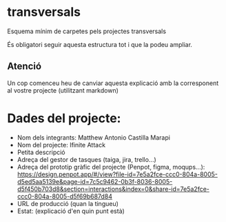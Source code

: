 # transversals
Esquema mínim de carpetes pels projectes transversals

És obligatori seguir aquesta estructura tot i que la podeu ampliar.

## Atenció
Un cop comenceu heu de canviar aquesta explicació amb la corresponent al vostre projecte (utilitzant markdown)

# Dades del projecte:
 * Nom dels integrants: Matthew Antonio Castilla Marapi
 * Nom del projecte: Ifinite Attack
 * Petita descripció
 * Adreça del gestor de tasques (taiga, jira, trello...)
 * Adreça del prototip gràfic del projecte (Penpot, figma, moqups...): https://design.penpot.app/#/view?file-id=7e5a2fce-ccc0-804a-8005-d5ed5aa5139e&page-id=7c5c9462-0b3f-8036-8005-d5f450b703d8&section=interactions&index=0&share-id=7e5a2fce-ccc0-804a-8005-d5f69b687d84
 * URL de producció (quan la tingueu)
 * Estat: (explicació d'en quin punt està)
